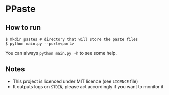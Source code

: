 # PPaste

## How to run

```
$ mkdir pastes # directory that will store the paste files
$ python main.py --port=<port>
```
You can always `python main.py -h` to see some help.

## Notes

* This project is licenced under MIT licence (see `LICENCE` file)
* It outputs logs on `STDIN`, please act accordingly if you want to monitor it
